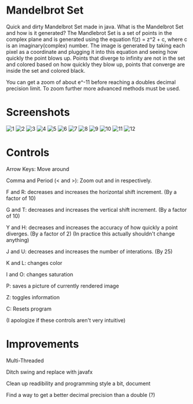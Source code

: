 # Mandelbrot Set
Quick and dirty Mandelbrot Set made in java. What is the Mandelbrot Set and how is it generated? The Mandlebrot Set is a set of points 
in the complex plane and is generated using the equation f(z) = z^2 + c, where c is an imaginary(complex) number. The image is generated by 
taking each pixel as a coordinate and plugging it into this equation and seeing how quickly the point blows up. Points that diverge to 
infinity are not in the set and colored based on how quickly they blow up, points that converge are inside the set and colored black.

You can get a zoom of about e^-11 before reaching a doubles decimal precision limit. To zoom further more advanced methods must be used.

# Screenshots

![1](/imgs/1.png)
![2](/imgs/2.png)
![3](/imgs/3.png)
![4](/imgs/4.png)
![5](/imgs/5.png)
![6](/imgs/6.png)
![7](/imgs/7.png)
![8](/imgs/8.png)
![9](/imgs/9.png)
![10](/imgs/10.png)
![11](/imgs/11.png)
![12](/imgs/12.png)

# Controls

Arrow Keys: Move around

Comma and Period (< and >): Zoom out and in respectively.

F and R: decreases and increases the horizontal shift increment. (By a factor of 10)

G and T: decreases and increases the vertical shift increment. (By a factor of 10)

Y and H: decreases and increases the accuracy of how quickly a point diverges. (By a factor of 2) (In practice this actually shouldn't change anything)

J and U: decreases and increases the number of interations. (By 25)

K and L: changes color

I and O: changes saturation

P: saves a picture of currently rendered image

Z: toggles information

C: Resets program

(I apologize if these controls aren't very intuitive)

# Improvements

Multi-Threaded

Ditch swing and replace with javafx

Clean up readibility and programming style a bit, document

Find a way to get a better decimal precision than a double (?)
